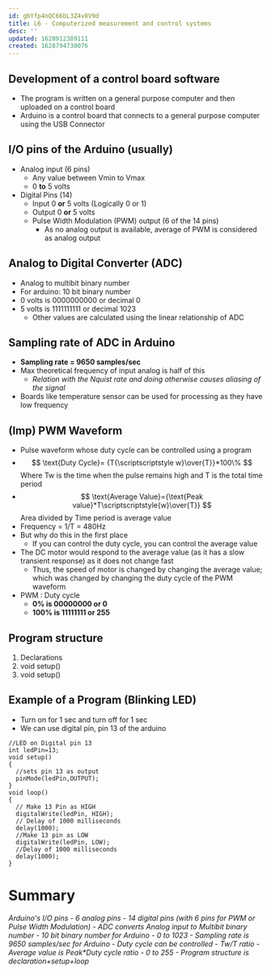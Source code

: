 ```yaml
---
id: gbYfp4nQC66bL3Z4v0V9d
title: L6 - Computerized measurement and control systems
desc: ''
updated: 1628912389111
created: 1628794730076
---
```


## Development of a control board software
* The program is written on a general purpose computer and then uploaded on a control board
* Arduino is a control board that connects to a general purpose computer using the USB Connector 
 
## I/O pins of the Arduino (usually)
*  Analog input (6 pins)
   *  Any value between Vmin to Vmax
   *  0 **to** 5 volts
* Digital Pins (14)
  * Input 0 **or** 5 volts (Logically 0 or 1)
  * Output 0 **or** 5 volts 
  * Pulse Width Modulation (PWM) output (6 of the 14 pins)
    * As no analog output is available, average of PWM is considered as analog output

## Analog to Digital Converter (ADC)
* Analog to multibit binary number
* For arduino: 10 bit binary number
* 0 volts is 0000000000 or decimal 0 
* 5 volts is 1111111111 or decimal 1023
  * Other values are calculated using the linear relationship of ADC

## Sampling rate of ADC in Arduino
* **Sampling rate = 9650 samples/sec**
* Max theoretical frequency of input analog is half of this 
  * _Relation with the Nquist rate and doing otherwise causes aliasing of the signal_
* Boards like temperature sensor can be used for processing as they have low frequency

## (Imp) PWM Waveform 
* Pulse waveform whose duty cycle can be controlled using a program 
* $$ \text{Duty Cycle}= 
    {T{\scriptscriptstyle w}\over{T}}*100\%
$$ 
Where Tw is the time when the pulse remains high and T is the total time period 
* $$
  \text{Average Value}={\text{Peak value}*T\scriptscriptstyle{w}\over{T}}
  $$ 
  Area divided by Time period is average value
* Frequency = 1/T = 480Hz
* But why do this in the first place
  * If you can control the duty cycle, you can control the average value 
* The DC motor would respond to the average value (as it has a slow transient response) as it does not change fast 
  * Thus, the speed of motor is changed by changing the average value; which was changed by changing the duty cycle of the PWM waveform 
* PWM : Duty cycle 
  * **0% is 00000000 or 0** 
  * **100% is 11111111 or 255**
## Program structure 
1. Declarations 
2. void setup()
3. void setup()

## Example of a Program (Blinking LED)
* Turn on for 1 sec and turn off for 1 sec 
* We can use digital pin, pin 13 of the arduino 
```arduino
//LED on Digital pin 13
int ledPin=13;
void setup()
{
  //sets pin 13 as output
  pinMode(ledPin,OUTPUT);
}
void loop()
{
  // Make 13 Pin as HIGH
  digitalWrite(ledPin, HIGH);
  // Delay of 1000 milliseconds
  delay(1000);
  //Make 13 pin as LOW
  digitalWrite(ledPin, LOW);
  //Delay of 1000 milliseconds
  delay(1000);
}
```
# Summary 

_Arduino's I/O pins - 6 analog pins - 14 digital pins (with 6 pins for PWM or Pulse Width Modulation) - ADC converts Analog input to Multibit binary number - 10 bit binary number for Arduino - 0 to 1023 - Sampling rate is 9650 samples/sec for Arduino - Duty cycle can be controlled - Tw/T ratio - Average value is Peak*Duty cycle ratio - 0 to 255 - Program structure is declaration+setup+loop_